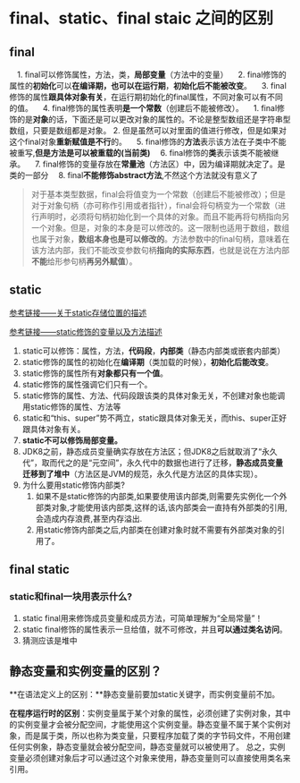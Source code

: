 # final、static、final staic 之间的区别

## final

　1. final可以修饰属性，方法，类，**局部变量**（方法中的变量）
 　2. final修饰的属性的**初始化**可以**在编译期，也可以在运行期**，**初始化后不能被改变**。
 　3. final修饰的属性**跟具体对象有关**，在运行期初始化的final属性，不同对象可以有不同的值。
 　4. final修饰的属性表明**是一个常数**（创建后不能被修改）。
      　1. final修饰的是**对象**的话，下面还是可以更改对象的属性的。不论是整型数组还是字符串型数组，只要是数组都是对象。
         2. 但是虽然可以对里面的值进行修改，但是如果对这个final对象**重新赋值是不行**的。
 　5. final修饰的**方法**表示该方法在子类中不能被重写,**但是方法是可以被重载的(当前类)**
  　6. final修饰的**类**表示该类不能被继承。
  　7. final修饰的变量存放在**常量池**（方法区）中，因为编译期就决定了。是类的一部分
  　8. final**不能修饰abstract方法**,不然这个方法就没有意义了

> 对于基本类型数据，final会将值变为一个常数（创建后不能被修改）；但是对于对象句柄（亦可称作引用或者指针），final会将句柄变为一个常数（进行声明时，必须将句柄初始化到一个具体的对象。而且不能再将句柄指向另一个对象。但是，对象的本身是可以修改的。这一限制也适用于数组，数组也属于对象，**数组本身也是可以修改的**。方法参数中的final句柄，意味着在该方法内部，我们不能改变参数句柄**指向的实际东西**，也就是说在方法内部**不能**给形参句柄**再另外赋值**）。

## static

[参考链接——关于static存储位置的描述](https://blog.csdn.net/weixin_30586257/article/details/96000535?utm_medium=distribute.pc_relevant.none-task-blog-BlogCommendFromMachineLearnPai2-1.edu_weight&depth_1-utm_source=distribute.pc_relevant.none-task-blog-BlogCommendFromMachineLearnPai2-1.edu_weight)

[参考链接——static修饰的变量以及方法描述](https://www.cnblogs.com/luoyanli/archive/2012/12/04/2800758.html)

1. static可以修饰：属性，方法，**代码段**，**内部类**（静态内部类或嵌套内部类）
2. static修饰的属性的初始化在**编译期**（类加载的时候），**初始化后能改变**。
3. static修饰的属性所有**对象都只有一个值**。
4. static修饰的属性强调它们只有一个。
5. static修饰的属性、方法、代码段跟该类的具体对象无关，不创建对象也能调用static修饰的属性、方法等
6. static和“this、super”势不两立，static跟具体对象无关，而this、super正好跟具体对象有关。
7. **static不可以修饰局部变量。**
8. JDK8之前，静态成员变量确实存放在方法区；但JDK8之后就取消了“永久代”，取而代之的是“元空间”，永久代中的数据也进行了迁移，**静态成员变量迁移到了堆中**（方法区是JVM的规范，永久代是方法区的具体实现）。
9. 为什么要用static修饰内部类?
   1. 如果不是static修饰的内部类,如果要使用该内部类,则需要先实例化一个外部类对象,才能使用该内部类,这样的话,该内部类会一直持有外部类的引用,会造成内存浪费,甚至内存溢出.
   2. 用static修饰内部类之后,内部类在创建对象时就不需要有外部类对象的引用了。



## final static

### static和final一块用表示什么?

1. static final用来修饰成员变量和成员方法，可简单理解为“全局常量”！
2. static final修饰的属性表示一旦给值，就不可修改，并且**可以通过类名访问**。
3. 猜测应该是堆中

## 静态变量和实例变量的区别？

**在语法定义上的区别：**静态变量前要加static关键字，而实例变量前不加。

**在程序运行时的区别**：实例变量属于某个对象的属性，必须创建了实例对象，其中的实例变量才会被分配空间，才能使用这个实例变量。静态变量不属于某个实例对象，而是属于类，所以也称为类变量，只要程序加载了类的字节码文件，不用创建任何实例象，静态变量就会被分配空间，静态变量就可以被使用了。 总之，实例变量必须创建对象后才可以通过这个对象来使用，静态变量则可以直接使用类名来引用。